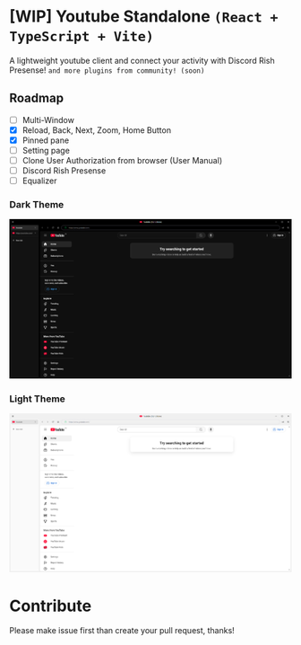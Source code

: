 # [WIP] Youtube Standalone `(React + TypeScript + Vite)`

A lightweight youtube client and connect your activity with Discord Rish Presense! `and more plugins from community! (soon)`

## Roadmap
- [ ] Multi-Window
- [x] Reload, Back, Next, Zoom, Home Button
- [x] Pinned pane
- [ ] Setting page
- [ ] Clone User Authorization from browser (User Manual)
- [ ] Discord Rish Presense
- [ ] Equalizer

### Dark Theme

![](./docs/img/Screenshot%202025-05-22%20051522.png)

### Light Theme

![](./docs/img/Screenshot%202025-05-22%20051543.png)

# Contribute

Please make issue first than create your pull request, thanks!